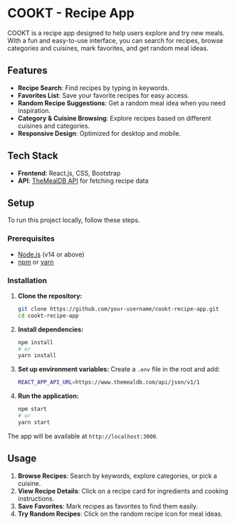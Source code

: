 
# COOKT - Recipe App

COOKT is a recipe app designed to help users explore and try new meals. With a fun and easy-to-use interface, you can search for recipes, browse categories and cuisines, mark favorites, and get random meal ideas.


## Features
- **Recipe Search**: Find recipes by typing in keywords.
- **Favorites List**: Save your favorite recipes for easy access.
- **Random Recipe Suggestions**: Get a random meal idea when you need inspiration.
- **Category & Cuisine Browsing**: Explore recipes based on different cuisines and categories.
- **Responsive Design**: Optimized for desktop and mobile.

## Tech Stack
- **Frontend**: React.js, CSS, Bootstrap
- **API**: [TheMealDB API](https://www.themealdb.com/) for fetching recipe data

## Setup
To run this project locally, follow these steps.

### Prerequisites
- [Node.js](https://nodejs.org/) (v14 or above)
- [npm](https://www.npmjs.com/) or [yarn](https://yarnpkg.com/)

### Installation
1. **Clone the repository:**
   ```bash
   git clone https://github.com/your-username/cookt-recipe-app.git
   cd cookt-recipe-app
   ```

2. **Install dependencies:**
   ```bash
   npm install
   # or
   yarn install
   ```

3. **Set up environment variables:**
   Create a `.env` file in the root and add:
   ```bash
   REACT_APP_API_URL=https://www.themealdb.com/api/json/v1/1
   ```

4. **Run the application:**
   ```bash
   npm start
   # or
   yarn start
   ```

The app will be available at `http://localhost:3000`.

## Usage
1. **Browse Recipes**: Search by keywords, explore categories, or pick a cuisine.
2. **View Recipe Details**: Click on a recipe card for ingredients and cooking instructions.
3. **Save Favorites**: Mark recipes as favorites to find them easily.
4. **Try Random Recipes**: Click on the random recipe icon for meal ideas.



